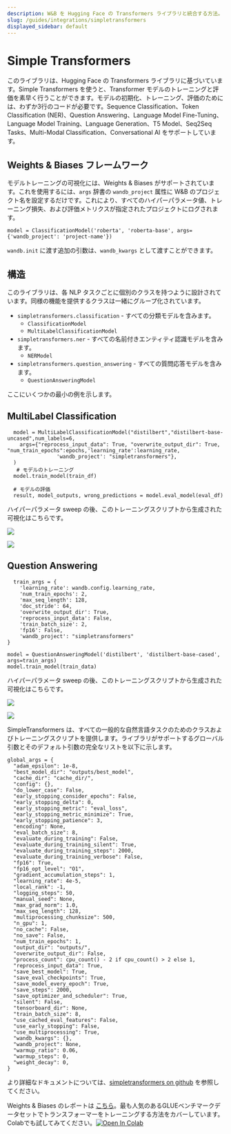 ```yaml
---
description: W&B を Hugging Face の Transformers ライブラリと統合する方法。
slug: /guides/integrations/simpletransformers
displayed_sidebar: default
---
```



# Simple Transformers

このライブラリは、Hugging Face の Transformers ライブラリに基づいています。Simple Transformers を使うと、Transformer モデルのトレーニングと評価を素早く行うことができます。モデルの初期化、トレーニング、評価のためには、わずか3行のコードが必要です。Sequence Classification、Token Classification \(NER\)、Question Answering、Language Model Fine-Tuning、Language Model Training、Language Generation、T5 Model、Seq2Seq Tasks、Multi-Modal Classification、Conversational AI をサポートしています。

## Weights & Biases フレームワーク

モデルトレーニングの可視化には、Weights & Biases がサポートされています。これを使用するには、`args` 辞書の `wandb_project` 属性に W&B のプロジェクト名を設定するだけです。これにより、すべてのハイパーパラメータ値、トレーニング損失、および評価メトリクスが指定されたプロジェクトにログされます。

```text
model = ClassificationModel('roberta', 'roberta-base', args={'wandb_project': 'project-name'})
```

`wandb.init` に渡す追加の引数は、`wandb_kwargs` として渡すことができます。

## 構造

このライブラリは、各 NLP タスクごとに個別のクラスを持つように設計されています。同様の機能を提供するクラスは一緒にグループ化されています。

* `simpletransformers.classification` - すべての分類モデルを含みます。
  * `ClassificationModel`
  * `MultiLabelClassificationModel`
* `simpletransformers.ner` - すべての名前付きエンティティ認識モデルを含みます。
  * `NERModel`
* `simpletransformers.question_answering` - すべての質問応答モデルを含みます。
  * `QuestionAnsweringModel`

ここにいくつかの最小の例を示します。

## MultiLabel Classification

```text
  model = MultiLabelClassificationModel("distilbert","distilbert-base-uncased",num_labels=6,
    args={"reprocess_input_data": True, "overwrite_output_dir": True, "num_train_epochs":epochs,'learning_rate':learning_rate,
                'wandb_project': "simpletransformers"},
  )
   # モデルのトレーニング
  model.train_model(train_df)

  # モデルの評価
  result, model_outputs, wrong_predictions = model.eval_model(eval_df)
```

ハイパーパラメータ sweep の後、このトレーニングスクリプトから生成された可視化はこちらです。

[![](https://camo.githubusercontent.com/3beab1ca06813523711ff7750cb592430b786834/68747470733a2f2f692e696d6775722e636f6d2f6f63784e676c642e706e67)](https://camo.githubusercontent.com/3beab1ca06813523711ff7750cb592430b786834/68747470733a2f2f692e696d6775722e636f6d2f6f63784e676c642e706e67)

[![](https://camo.githubusercontent.com/b864ca220ddd4228027743790ac30741d1f435ad/68747470733a2f2f692e696d6775722e636f6d2f5252423432374d2e706e67)](https://camo.githubusercontent.com/b864ca220ddd4228027743790ac30741d1f435ad/68747470733a2f2f692e696d6775722e636f6d2f5252423432374d2e706e67)

## Question Answering

```text
  train_args = {
    'learning_rate': wandb.config.learning_rate,
    'num_train_epochs': 2,
    'max_seq_length': 128,
    'doc_stride': 64,
    'overwrite_output_dir': True,
    'reprocess_input_data': False,
    'train_batch_size': 2,
    'fp16': False,
    'wandb_project': "simpletransformers"
}

model = QuestionAnsweringModel('distilbert', 'distilbert-base-cased', args=train_args)
model.train_model(train_data)
```

ハイパーパラメータ sweep の後、このトレーニングスクリプトから生成された可視化はこちらです。

[![](https://camo.githubusercontent.com/1411cacec6226ebfa23c2e2dddc76ff5e41c136d/68747470733a2f2f692e696d6775722e636f6d2f7664636d7855532e706e67)](https://camo.githubusercontent.com/1411cacec6226ebfa23c2e2dddc76ff5e41c136d/68747470733a2f2f692e696d6775722e636f6d2f7664636d7855532e706e67)

[![](https://camo.githubusercontent.com/b8e12316520d4ad6d16449db2d13ab70e4d4a6e9/68747470733a2f2f692e696d6775722e636f6d2f395732775677732e706e67)](https://camo.githubusercontent.com/b8e12316520d4ad6d16449db2d13ab70e4d4a6e9/68747470733a2f2f692e696d6775722e636f6d2f395732775677732e706e67)

SimpleTransformers は、すべての一般的な自然言語タスクのためのクラスおよびトレーニングスクリプトを提供します。ライブラリがサポートするグローバル引数とそのデフォルト引数の完全なリストを以下に示します。

```text
global_args = {
  "adam_epsilon": 1e-8,
  "best_model_dir": "outputs/best_model",
  "cache_dir": "cache_dir/",
  "config": {},
  "do_lower_case": False,
  "early_stopping_consider_epochs": False,
  "early_stopping_delta": 0,
  "early_stopping_metric": "eval_loss",
  "early_stopping_metric_minimize": True,
  "early_stopping_patience": 3,
  "encoding": None,
  "eval_batch_size": 8,
  "evaluate_during_training": False,
  "evaluate_during_training_silent": True,
  "evaluate_during_training_steps": 2000,
  "evaluate_during_training_verbose": False,
  "fp16": True,
  "fp16_opt_level": "O1",
  "gradient_accumulation_steps": 1,
  "learning_rate": 4e-5,
  "local_rank": -1,
  "logging_steps": 50,
  "manual_seed": None,
  "max_grad_norm": 1.0,
  "max_seq_length": 128,
  "multiprocessing_chunksize": 500,
  "n_gpu": 1,
  "no_cache": False,
  "no_save": False,
  "num_train_epochs": 1,
  "output_dir": "outputs/",
  "overwrite_output_dir": False,
  "process_count": cpu_count() - 2 if cpu_count() > 2 else 1,
  "reprocess_input_data": True,
  "save_best_model": True,
  "save_eval_checkpoints": True,
  "save_model_every_epoch": True,
  "save_steps": 2000,
  "save_optimizer_and_scheduler": True,
  "silent": False,
  "tensorboard_dir": None,
  "train_batch_size": 8,
  "use_cached_eval_features": False,
  "use_early_stopping": False,
  "use_multiprocessing": True,
  "wandb_kwargs": {},
  "wandb_project": None,
  "warmup_ratio": 0.06,
  "warmup_steps": 0,
  "weight_decay": 0,
}
```

より詳細なドキュメントについては、[simpletransformers on github](https://github.com/ThilinaRajapakse/simpletransformers) を参照してください。

Weights & Biases のレポートは [こちら](https://app.wandb.ai/cayush/simpletransformers/reports/Using-simpleTransformer-on-common-NLP-applications---Vmlldzo4Njk2NA)。最も人気のあるGLUEベンチマークデータセットでトランスフォーマーをトレーニングする方法をカバーしています。Colabでも試してみてください。[![Open In Colab](https://camo.githubusercontent.com/52feade06f2fecbf006889a904d221e6a730c194/68747470733a2f2f636f6c61622e72657365617263682e676f6f676c652e636f6d2f6173736574732f636f6c61622d62616467652e737667)](https://colab.research.google.com/drive/1oXROllqMqVvBFcPgTKJRboTq96uWuqSz?usp=sharing)